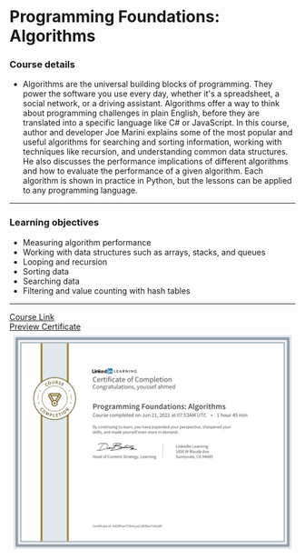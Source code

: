 # Programming Foundations: Algorithms

### Course details

- Algorithms are the universal building blocks of programming. They power the software you use every day, whether it's a spreadsheet, a social network, or a driving assistant. Algorithms offer a way to think about programming challenges in plain English, before they are translated into a specific language like C# or JavaScript. In this course, author and developer Joe Marini explains some of the most popular and useful algorithms for searching and sorting information, working with techniques like recursion, and understanding common data structures. He also discusses the performance implications of different algorithms and how to evaluate the performance of a given algorithm. Each algorithm is shown in practice in Python, but the lessons can be applied to any programming language.

---

### Learning objectives

- Measuring algorithm performance
- Working with data structures such as arrays, stacks, and queues
- Looping and recursion
- Sorting data
- Searching data
- Filtering and value counting with hash tables

---

[Course Link](https://www.linkedin.com/learning/programming-foundations-algorithms/)
<br>[Preview Certificate](https://www.linkedin.com/learning/certificates/95d8aa33200cf775c01ab3952fc1e517c51ed3767a5bfb8880ab8980df6f320f?trk=share_certificate&lipi=urn%3Ali%3Apage%3Ad_flagship3_profile_view_base_certifications_details%3B4H1xp3l%2FSr2fyyy2SWoa9w%3D%3D)
![certificate](./certificate.png)
